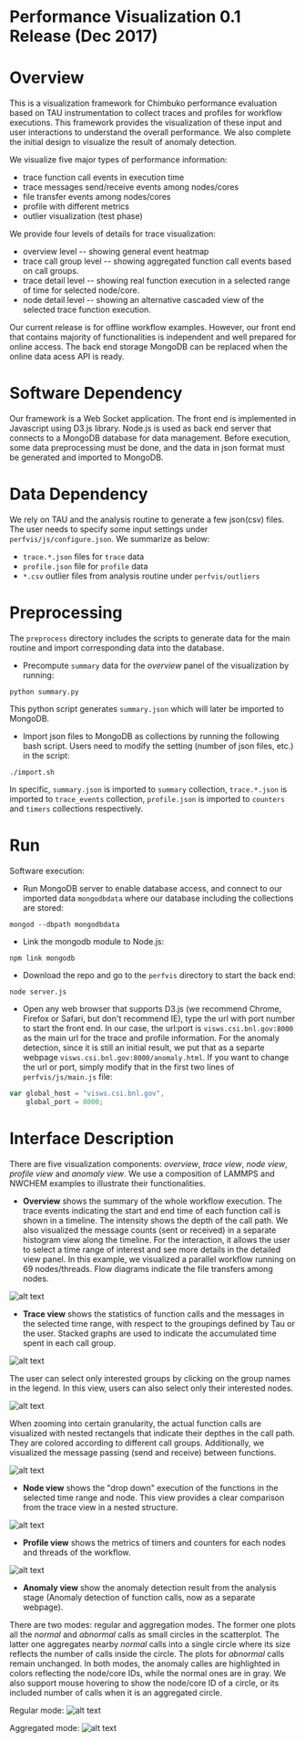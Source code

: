 # Performance Visualization 0.1 Release (Dec 2017)

# Overview
This is a visualization framework for Chimbuko performance evaluation based on TAU instrumentation to collect traces and profiles for workflow executions. This framework provides the visualization of these input and user interactions to understand the overall performance. We also complete the initial design to visualize the result of anomaly detection.

We visualize five major types of performance information:
* trace function call events in execution time
* trace messages send/receive events among nodes/cores
* file transfer events among nodes/cores
* profile with different metrics
* outlier visualization (test phase)

We provide four levels of details for trace visualization:
* overview level -- showing general event heatmap
* trace call group level -- showing aggregated function call events based on call groups.  
* trace detail level -- showing real function execution in a selected range of time for selected node/core.
* node detail level -- showing an alternative cascaded view of the selected trace function execution. 

Our current release is for offline workflow examples. However, our front end that contains majority of functionalities is independent and well prepared for online access. The back end storage MongoDB can be replaced when the online data acess API is ready.

# Software Dependency 
Our framework is a Web Socket application. The front end is implemented in Javascript using D3.js library. Node.js is used as back end server that connects to a MongoDB database for data management. Before execution, some data preprocessing must be done, and the data in json format must be generated and imported to MongoDB.

# Data Dependency
We rely on TAU and the analysis routine to generate a few json(csv) files. The user needs to specify some input settings under `perfvis/js/configure.json`. We summarize as below:
* `trace.*.json` files for `trace` data
* `profile.json` file for `profile` data
* `*.csv` outlier files from analysis routine under `perfvis/outliers`

# Preprocessing
The `preprocess` directory includes the scripts to generate data for the main routine and import corresponding data into the database.

* Precompute `summary` data for the *overview* panel of the visualization by running:
```
python summary.py
```
This python script generates `summary.json` which will later be imported to MongoDB. 

* Import json files to MongoDB as collections by running the following bash script. Users need to modify the setting (number of json files, etc.) in the script:
```
./import.sh
```
In specific, `summary.json` is imported to `summary` collection, `trace.*.json` is imported to `trace_events` collection, `profile.json` is imported to `counters` and `timers` collections respectively.

# Run
Software execution:
* Run MongoDB server to enable database access, and connect to our imported data `mongodbdata` where our database including the collections are stored:
```
mongod --dbpath mongodbdata
```
* Link the mongodb module to Node.js:
```
npm link mongodb
```
* Download the repo and go to the `perfvis` directory to start the back end:
```
node server.js
```
* Open any web browser that supports D3.js (we recommend Chrome, Firefox or Safari, but don't recommend IE), type the url with port number to start the front end. In our case, the url:port is `visws.csi.bnl.gov:8000` as the main url for the trace and profile information. For the anomaly detection, since it is still an initial result, we put that as a separte webpage `visws.csi.bnl.gov:8000/anomaly.html`. If you want to change the url or port, simply modify that in the first two lines of `perfvis/js/main.js` file:
```javascript
var global_host = "visws.csi.bnl.gov",
    global_port = 8000;
```

# Interface Description
There are five visualization components: *overview*, *trace view*, *node view*, *profile view* and *anomaly view*. We use a composition of LAMMPS and NWCHEM examples to illustrate their functionalities.

* **Overview** shows the summary of the whole workflow execution. The trace events indicating the start and end time of each function call is shown in a timeline. The intensity shows the depth of the call path. We also visualized the message counts (sent or received) in a separate histogram view along the timeline. For the interaction, it allows the user to select a time range of interest and see more details in the detailed view panel. In this example, we visualized a parallel workflow running on 69 nodes/threads. Flow diagrams indicate the file transfers among nodes.

![alt text](https://github.com/CODARcode/PerformanceVisualization/blob/master/snapshots/overview.png "Overview")

* **Trace view** shows the statistics of function calls and the messages in the selected time range, with respect to the groupings defined by Tau or the user. Stacked graphs are used to indicate the accumulated time spent in each call group. 

![alt text](https://github.com/CODARcode/PerformanceVisualization/blob/master/snapshots/traces.png "Trace events")

The user can select only interested groups by clicking on the group names in the legend. In this view, users can also select only their interested nodes.

![alt text](https://github.com/CODARcode/PerformanceVisualization/blob/master/snapshots/traces_toggled.png "Toggle trace events")

When zooming into certain granularity, the actual function calls are visualized with nested rectangels that indicate their depthes in the call path. They are colored according to different call groups. Additionally, we visualized the message passing (send and receive) between functions. 

![alt text](https://github.com/CODARcode/PerformanceVisualization/blob/master/snapshots/trace_details_zoomin.png "Zoom-in trace events")

* **Node view** shows the "drop down" execution of the functions in the selected time range and node. This view provides a clear comparison from the trace view in a nested structure.

![alt text](https://github.com/CODARcode/PerformanceVisualization/blob/master/snapshots/node_detail.png "Node details")

* **Profile view** shows the metrics of timers and counters for each nodes and threads of the workflow.

![alt text](https://github.com/CODARcode/PerformanceVisualization/blob/master/snapshots/profile.png "Profile")

* **Anomaly view** show the anomaly detection result from the analysis stage (Anomaly detection of function calls, now as a separate webpage). 

There are two modes: regular and aggregation modes. The former one plots all the *normal* and *abnormal* calls as small circles in the scatterplot. The latter one aggregates nearby *normal* calls into a single circle where its size reflects the number of calls inside the circle. The plots for *abnormal* calls remain unchanged. In both modes, the anomaly calles are highlighted in colors reflecting the node/core IDs, while the normal ones are in gray. We also support mouse hovering to show the node/core ID of a circle, or its included number of calls when it is an aggregated circle.

Regular mode:
![alt text](https://github.com/CODARcode/PerformanceVisualization/blob/master/snapshots/anomaly.png "Anomaly")

Aggregated mode:
![alt text](https://github.com/CODARcode/PerformanceVisualization/blob/master/snapshots/anomaly_aggregation.png "Anomaly when aggregated")
